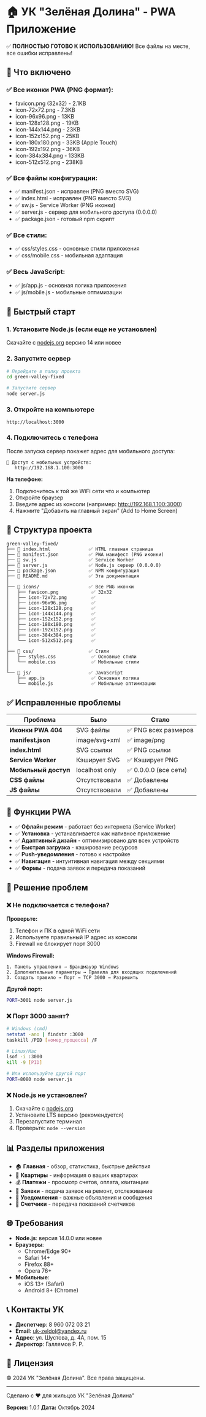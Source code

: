 # 🏠 УК "Зелёная Долина" - PWA Приложение

✅ **ПОЛНОСТЬЮ ГОТОВО К ИСПОЛЬЗОВАНИЮ!** Все файлы на месте, все ошибки исправлены!

## 🎉 Что включено

### ✅ Все иконки PWA (PNG формат):
- favicon.png (32x32) - 2.1KB
- icon-72x72.png - 7.3KB
- icon-96x96.png - 13KB
- icon-128x128.png - 19KB
- icon-144x144.png - 23KB
- icon-152x152.png - 25KB
- icon-180x180.png - 33KB (Apple Touch)
- icon-192x192.png - 36KB
- icon-384x384.png - 133KB
- icon-512x512.png - 238KB

### ✅ Все файлы конфигурации:
- ✅ manifest.json - исправлен (PNG вместо SVG)
- ✅ index.html - исправлен (PNG вместо SVG)
- ✅ sw.js - Service Worker (PNG иконки)
- ✅ server.js - сервер для мобильного доступа (0.0.0.0)
- ✅ package.json - готовый npm скрипт

### ✅ Все стили:
- ✅ css/styles.css - основные стили приложения
- ✅ css/mobile.css - мобильная адаптация

### ✅ Весь JavaScript:
- ✅ js/app.js - основная логика приложения
- ✅ js/mobile.js - мобильные оптимизации

## 🚀 Быстрый старт

### 1. Установите Node.js (если еще не установлен)
Скачайте с [nodejs.org](https://nodejs.org/) версию 14 или новее

### 2. Запустите сервер
```bash
# Перейдите в папку проекта
cd green-valley-fixed

# Запустите сервер
node server.js
```

### 3. Откройте на компьютере
```
http://localhost:3000
```

### 4. Подключитесь с телефона

После запуска сервер покажет адрес для мобильного доступа:
```
📱 Доступ с мобильных устройств:
   http://192.168.1.100:3000
```

**На телефоне:**
1. Подключитесь к той же WiFi сети что и компьютер
2. Откройте браузер
3. Введите адрес из консоли (например: http://192.168.1.100:3000)
4. Нажмите "Добавить на главный экран" (Add to Home Screen)

## 📁 Структура проекта

```
green-valley-fixed/
├── 📄 index.html              ✅ HTML главная страница
├── 📄 manifest.json           ✅ PWA манифест (PNG иконки)
├── 📄 sw.js                   ✅ Service Worker
├── 📄 server.js               ✅ Node.js сервер (0.0.0.0)
├── 📄 package.json            ✅ NPM конфигурация
├── 📄 README.md               ✅ Эта документация
│
├── 📁 icons/                  ✅ Все PNG иконки
│   ├── favicon.png            ✅ 32x32
│   ├── icon-72x72.png         ✅
│   ├── icon-96x96.png         ✅
│   ├── icon-128x128.png       ✅
│   ├── icon-144x144.png       ✅
│   ├── icon-152x152.png       ✅
│   ├── icon-180x180.png       ✅
│   ├── icon-192x192.png       ✅
│   ├── icon-384x384.png       ✅
│   └── icon-512x512.png       ✅
│
├── 📁 css/                    ✅ Стили
│   ├── styles.css             ✅ Основные стили
│   └── mobile.css             ✅ Мобильные стили
│
└── 📁 js/                     ✅ JavaScript
    ├── app.js                 ✅ Основная логика
    └── mobile.js              ✅ Мобильные оптимизации
```

## ✅ Исправленные проблемы

| Проблема | Было | Стало |
|----------|------|-------|
| **Иконки PWA 404** | SVG файлы | ✅ PNG всех размеров |
| **manifest.json** | image/svg+xml | ✅ image/png |
| **index.html** | SVG ссылки | ✅ PNG ссылки |
| **Service Worker** | Кэширует SVG | ✅ Кэширует PNG |
| **Мобильный доступ** | localhost only | ✅ 0.0.0.0 (все сети) |
| **CSS файлы** | Отсутствовали | ✅ Добавлены |
| **JS файлы** | Отсутствовали | ✅ Добавлены |

## 📱 Функции PWA

- ✅ **Офлайн режим** - работает без интернета (Service Worker)
- ✅ **Установка** - устанавливается как нативное приложение
- ✅ **Адаптивный дизайн** - оптимизировано для всех устройств
- ✅ **Быстрая загрузка** - кэширование ресурсов
- ✅ **Push-уведомления** - готово к настройке
- ✅ **Навигация** - интуитивная навигация между секциями
- ✅ **Формы** - подача заявок и передача показаний

## 🔧 Решение проблем

### ❌ Не подключается с телефона?

**Проверьте:**
1. Телефон и ПК в одной WiFi сети
2. Используете правильный IP адрес из консоли
3. Firewall не блокирует порт 3000

**Windows Firewall:**
```
1. Панель управления → Брандмауэр Windows
2. Дополнительные параметры → Правила для входящих подключений
3. Создать правило → Порт → TCP 3000 → Разрешить
```

**Другой порт:**
```bash
PORT=3001 node server.js
```

### ❌ Порт 3000 занят?

```bash
# Windows (cmd)
netstat -ano | findstr :3000
taskkill /PID [номер_процесса] /F

# Linux/Mac
lsof -i :3000
kill -9 [PID]

# Или используйте другой порт
PORT=8080 node server.js
```

### ❌ Node.js не установлен?

1. Скачайте с [nodejs.org](https://nodejs.org/)
2. Установите LTS версию (рекомендуется)
3. Перезапустите терминал
4. Проверьте: `node --version`

## 📊 Разделы приложения

- 🏠 **Главная** - обзор, статистика, быстрые действия
- 🏢 **Квартиры** - информация о ваших квартирах
- 💰 **Платежи** - просмотр счетов, оплата, квитанции
- 🔧 **Заявки** - подача заявок на ремонт, отслеживание
- 📢 **Уведомления** - важные объявления и сообщения
- 🔋 **Счетчики** - передача показаний счетчиков

## 🌐 Требования

- **Node.js**: версия 14.0.0 или новее
- **Браузеры**: 
  - Chrome/Edge 90+
  - Safari 14+
  - Firefox 88+
  - Opera 76+
- **Мобильные**:
  - iOS 13+ (Safari)
  - Android 8+ (Chrome)

## 📞 Контакты УК

- **Диспетчер**: 8 960 072 03 21
- **Email**: uk-zeldol@yandex.ru
- **Адрес**: ул. Шустова, д. 4А, пом. 15
- **Директор**: Галлямов Р. Р.

## 📝 Лицензия

© 2024 УК "Зелёная Долина". Все права защищены.

---

Сделано с ❤️ для жильцов УК "Зелёная Долина"

 **Версия:** 1.0.1
**Дата:** Октябрь 2024<!-- v21 - удален splash screen -->
